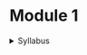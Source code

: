 # Module 1

<details>

<summary>Syllabus</summary>

**Linear Systems and Matrices**

* Linear systems of equations, solution by Gauss elimination
* Row echelon form and rank of a matrix
* Fundamental theorem for linear systems: homogeneous and non-homogeneous (without proof)
* Eigenvalues and eigenvectors of matrices
* Diagonalization of matrices

</details>

